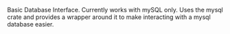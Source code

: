 Basic Database Interface. Currently works with mySQL only. Uses the mysql crate and provides a wrapper around it to make interacting with a mysql database easier.